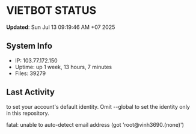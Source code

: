 # VIETBOT STATUS
**Updated**: Sun Jul 13 09:19:46 AM +07 2025

## System Info
- IP: 103.77.172.150
- Uptime: up 1 week, 13 hours, 7 minutes
- Files: 39279

## Last Activity

to set your account's default identity.
Omit --global to set the identity only in this repository.

fatal: unable to auto-detect email address (got 'root@vinh3690.(none)')
